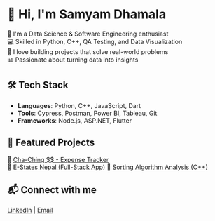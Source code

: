 # 👋 Hi, I'm Samyam Dhamala

🔭 I'm a Data Science & Software Engineering enthusiast  
💻 Skilled in Python, C++, QA Testing, and Data Visualization  
🚀 I love building projects that solve real-world problems  
📊 Passionate about turning data into insights  

## 🛠️ Tech Stack
- **Languages**: Python, C++, JavaScript, Dart
- **Tools**: Cypress, Postman, Power BI, Tableau, Git
- **Frameworks**: Node.js, ASP.NET, Flutter

## 📂 Featured Projects
🔸 [Cha-Ching $$ - Expense Tracker]([https://github.com/alvianowar/Cha-Ching])  
🔸 [E-States Nepal (Full-Stack App)](https://github.com/yourusername/e-states-nepal)
🔸 [Sorting Algorithm Analysis (C++)](https://github.com/yourusername/sorting-analysis)  

## 📬 Connect with me
[LinkedIn](https://linkedin.com/in/samyamdhamala) | [Email](mailto:samyamdhamala11@gmail.com)
